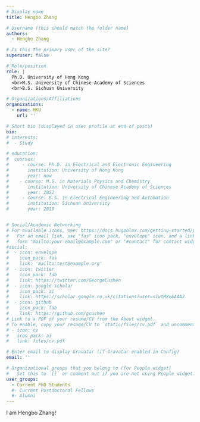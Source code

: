 ```yaml
---
# Display name
title: Hengbo Zhang

# Username (this should match the folder name)
authors:
  - Hengbo Zhang

# Is this the primary user of the site?
superuser: false

# Role/position
role: |
  Ph.D. University of Hong Kong
  <br>M.S. University of Chinese Academy of Sciences
  <br>B.S. Sichuan University

# Organizations/Affiliations
organizations:
  - name: HKU
    url: ''

# Short bio (displayed in user profile at end of posts)
bio: 
# interests:
#  - Study

# education:
#  courses:
#     - course: Ph.D. in Electrical and Electronic Engineering
#       institution: University of Hong Kong  
#       year: now
#    - course: M.S. in Materials Physics and Chemistry
#       institution: University of Chinese Academy of Sciences
#       year: 2022
#     - course: B.S. in Electrical Engineering and Automation
#       institution: Sichuan University
#       year: 2019


# Social/Academic Networking
# For available icons, see: https://docs.hugoblox.com/getting-started/page-builder/#icons
#   For an email link, use "fas" icon pack, "envelope" icon, and a link in the
#   form "mailto:your-email@example.com" or "#contact" for contact widget.
#social:
#  - icon: envelope
#    icon_pack: fas
#    link: 'mailto:test@example.org'
#  - icon: twitter
#    icon_pack: fab
#    link: https://twitter.com/GeorgeCushen
#  - icon: google-scholar
#    icon_pack: ai
#    link: https://scholar.google.co.uk/citations?user=sIwtMXoAAAAJ
#  - icon: github
#    icon_pack: fab
#    link: https://github.com/gcushen
# Link to a PDF of your resume/CV from the About widget.
# To enable, copy your resume/CV to `static/files/cv.pdf` and uncomment the lines below.
# - icon: cv
#   icon_pack: ai
#   link: files/cv.pdf

# Enter email to display Gravatar (if Gravatar enabled in Config)
email: ''

# Organizational groups that you belong to (for People widget)
#   Set this to `[]` or comment out if you are not using People widget.
user_groups:
  - Current PhD Students
  #- Current Postdoctoral Fellows
  #- Alumni
---
```


I am Hengbo Zhang!
